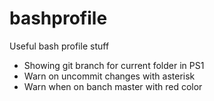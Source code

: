 # bashprofile
Useful bash profile stuff
- Showing git branch for current folder in PS1
- Warn on uncommit changes with asterisk
- Warn when on banch master with red color
